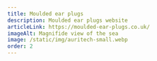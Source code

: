 ```yaml
---
title: Moulded ear plugs
description: Moulded ear plugs website
articleLink: https://moulded-ear-plugs.co.uk/
imageAlt: Magnifide view of the sea
image: /static/img/auritech-small.webp
order: 2
---
```

